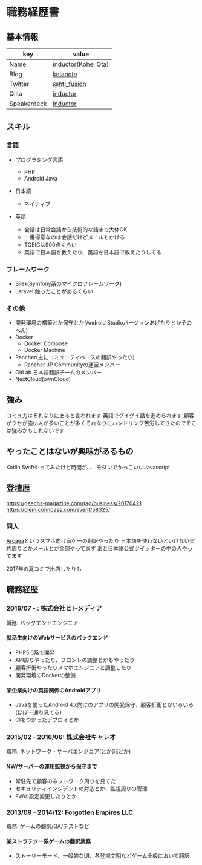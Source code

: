 # 職務経歴書

## 基本情報

|key|value|
|---|-----|
|Name|inductor(Kohei Ota)|
|Blog|[kelanote](https://blog.inductor.me/)|
|Twitter|[@htj_fusion](https://twitter.com/htj_fusion)|
|Qiita|[inductor](http://qiita.com/inductor)|
|Speakerdeck|[inductor](https://speakerdeck.com/inductor)|

## スキル

### 言語

- プログラミング言語
  - PHP
  - Android Java

- 日本語
  - ネイティブ
- 英語
  - 会話は日常会話から技術的な話まで大体OK
  - 一番得意なのは会話だけどメールもかける
  - TOEICは900点くらい
  - 英語で日本語を教えたり、英語を日本語で教えたりしてる

### フレームワーク

- Silex(Symfony系のマイクロフレームワーク)
- Laravel 触ったことがあるくらい

### その他

- 開発環境の構築とか保守とか(Android Studioバージョンあげたりとかそのへん)
- Docker
  - Docker Compose
  - Docker Machine
- Rancher(主にコミュニティベースの翻訳やったり)
  - Rancher JP Communityの運営メンバー
- GitLab 日本語翻訳チームのメンバー
- NextCloud(ownCloud)

## 強み
コミュ力はそれなりにあると言われます
英語でグイグイ話を進められます
顧客がクセが強い人が多いことが多くそれなりにハンドリング苦労してきたのでそこは強みかもしれないです

## やったことはないが興味があるもの
Kotlin
Swiftやってみたけど時間が、、
モダンでかっこいいJavascript

## 登壇歴
https://geechs-magazine.com/tag/business/20170421
https://clem.connpass.com/event/58325/

### 同人
[Arcaea](http://arcaea.lowiro.com/)というスマホ向け音ゲーの翻訳やったり
日本語を使わないといけない契約周りとかメールとか全部やってます
あと日本語公式ツイッターの中の人やってます

2017年の夏コミで出店したりも

## 職務経歴

### 2016/07 - : 株式会社ヒトメディア

職務: バックエンドエンジニア

#### 就活生向けのWebサービスのバックエンド

- PHP5.6系で開発
- API周りやったり、フロントの調整とかもやったり
- 顧客折衝やったりスマホエンジニアと調整したり
- 開発環境のDockerの整備

#### 某企業向けの英語関係のAndroidアプリ

- Javaを使ったAndroid 4.x向けのアプリの開発保守、顧客折衝とかいろいろ(ほぼ一通り見てる)
- CIをつかったデプロイとか

### 2015/02 - 2016/06: 株式会社キャレオ

職務: ネットワーク・サーバエンジニア(とかSEとか)

#### NW/サーバーの運用監視から保守まで

- 常駐先で顧客のネットワーク周りを見てた
- セキュリティインシデントの対応とか、監視周りの管理
- FWの設定変更したりとか

### 2013/09 - 2014/12: Forgotten Empires LLC

職務: ゲームの翻訳/QA/テストなど

#### 某ストラテジー系ゲームの翻訳業務

- ストーリーモード、一般的なUI、各登場文明などゲーム全般において翻訳
